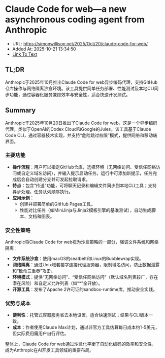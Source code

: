 # Claude Code for web—a new asynchronous coding agent from Anthropic
- URL: https://simonwillison.net/2025/Oct/20/claude-code-for-web/
- Added At: 2025-10-21 13:34:50
- [Link To Text](2025-10-21-claude-code-for-web—a-new-asynchronous-coding-agent-from-anthropic_raw.md)

## TL;DR
Anthropic于2025年10月推出Claude Code for web异步编码代理，支持GitHub仓库操作与网络隔离沙盒环境。该工具提供简单任务部署、性能测试及本地CLI同步功能，通过容器化服务兼顾效率与安全性，适合快速开发测试。

## Summary
Anthropic于2025年10月20日推出了Claude Code for web，这是一个异步编码代理，类似于OpenAI的Codex Cloud和Google的Jules。该工具基于Claude Code CLI，通过容器技术实现，并支持“危险跳过权限”模式，提供网络和移动端界面。

### 主要功能
- **操作流程**：用户可以指定GitHub仓库，选择环境（无网络访问、受信任网络访问或自定义域名访问），并输入提示启动任务。运行中可添加新提示，任务完成后会自动创建分支并可发起拉取请求。
- **特点**：包含“传送”功能，可将聊天记录和编辑文件同步到本地CLI工具；支持异步处理，任务队列顺序执行。
- **应用示例**：
  - 创建并部署简单的GitHub Pages工具。
  - 性能对比任务（如MiniJinja与Jinja2模板引擎的基准测试），自动生成脚本、文档和图表。

### 安全性策略
Anthropic将Claude Code for web视为沙盒策略的一部分，强调文件系统和网络隔离：
- **文件系统沙盒**：使用macOS的seatbelt和Linux的Bubblewrap实现。
- **网络隔离**：通过Unix域套接字连接代理服务器，限制域名访问，防止数据泄露和“致命三重奏”攻击。
- **环境模式**：提供“无网络访问”、“受信任网络访问”（默认域名列表较广，存在潜在风险）和自定义允许列表（如“*”全开放）。
- **开源工具**：发布了Apache 2许可证的sandbox-runtime库，推动安全实践。

### 优势与成本
- **便利性**：托管式容器服务省去本地设置，适合快速测试；结果与CLI版本一致。
- **成本**：作者使用Claude Max计划，通过非官方工具估算每日成本约1-5美元，但实际费用需用户自行评估。

整体上，Claude Code for web通过沙盒化平衡了自动化编码的效率和安全性，成为Anthropic在AI开发工具领域的重要布局。

